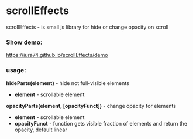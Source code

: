 # scrollEffects 
scrollEffects - is small js library for hide or change opacity on scroll 
### Show demo: 
https://iura74.github.io/scrollEffects/demo 

### usage:
**hideParts(element)** - hide not full-visible elements  
 - __element__ - scrollable element  

**opacityParts(element, [opacityFunct])** - change opacity for elements  
 - __element__ - scrollable element  
 - __opacityFunct__ - function gets visible fraction of elements and return the opacity, default linear